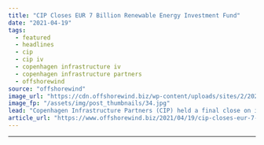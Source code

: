 ```yaml
---
title: "CIP Closes EUR 7 Billion Renewable Energy Investment Fund"
date: "2021-04-19"
tags: 
  - featured
  - headlines
  - cip
  - cip iv
  - copenhagen infrastructure iv
  - copenhagen infrastructure partners
  - offshorewind
source: "offshorewind"
image_url: "https://cdn.offshorewind.biz/wp-content/uploads/sites/2/2021/04/19143506/CIP_illustration-1024x439-1.jpg"
image_fp: "/assets/img/post_thumbnails/34.jpg"
lead: "Copenhagen Infrastructure Partners (CIP) held a final close on its global greenfield renewables energy"
article_url: "https://www.offshorewind.biz/2021/04/19/cip-closes-eur-7-billion-renewable-energy-investment-fund/"
---
```


---
